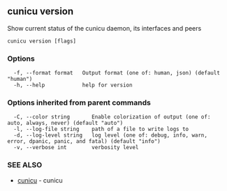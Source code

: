 ## cunicu version

Show current status of the cunicu daemon, its interfaces and peers

```
cunicu version [flags]
```

### Options

```
  -f, --format format   Output format (one of: human, json) (default "human")
  -h, --help            help for version
```

### Options inherited from parent commands

```
  -C, --color string       Enable colorization of output (one of: auto, always, never) (default "auto")
  -l, --log-file string    path of a file to write logs to
  -d, --log-level string   log level (one of: debug, info, warn, error, dpanic, panic, and fatal) (default "info")
  -v, --verbose int        verbosity level
```

### SEE ALSO

* [cunicu](cunicu.md)	 - cunicu

